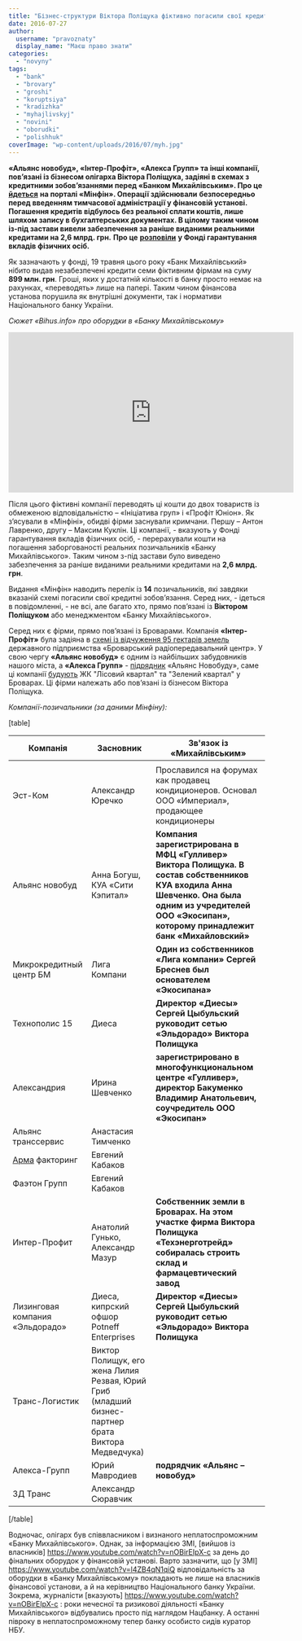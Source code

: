 ```yaml
---
title: "Бізнес-структури Віктора Поліщука фіктивно погасили свої кредитні зобов’язання, – «Мінфін»"
date: 2016-07-27
author: 
  username: "pravoznaty"
  display_name: "Маєш право знати"
categories: 
  - "novyny"
tags: 
  - "bank"
  - "brovary"
  - "groshi"
  - "koruptsiya"
  - "kradizhka"
  - "myhajlivskyj"
  - "novini"
  - "oborudki"
  - "polishhuk"
coverImage: "wp-content/uploads/2016/07/myh.jpg"
---
```


**«Альянс новобуд», «Інтер-Профіт», «Алекса Групп» та інші компанії, пов’язані із бізнесом олігарха Віктора Поліщука, задіяні в схемах з кредитними зобов’язаннями перед «Банком Михайлівським». Про це** [**йдеться**](https://minfin.com.ua/2016/07/21/22223376/) **на порталі «Мінфін». Операції здійснювали** **безпосередньо перед введенням тимчасової адміністрації у фінансовій установі. Погашення кредитів відбулось без реальної сплати коштів, лише шляхом запису в бухгалтерських документах. В цілому таким чином із-під застави вивели забезпечення за раніше виданими реальними кредитами на 2,6 млрд. грн.** **Про це** [**розповіли**](https://www.fg.gov.ua/not-paying/liquidation/171-pat-bank-mykhaylivskyy/5053-skhemy-z-vydacheiu-ta-pohashenniam-kredytiv-u-pat-bank-mykhailivskyi-zdiisniuvalys-bez-koshtiv-a-vykliuchno-zapysamy-u-bukhhalterskykh-dokumentakh) **у Фонді гарантування вкладів фізичних осіб.**

Як зазначають у фонді, 19 травня цього року «Банк Михайлівський» нібито видав незабезпечені кредити семи фіктивним фірмам на суму **899 млн. грн**. Гроші, яких у достатній кількості в банку просто немає на рахунках, «переводять» лише на папері. Таким чином фінансова установа порушила як внутрішні документи, так і нормативи Національного банку України.

_Сюжет «Bihus.info» про оборудки в «Банку Михайлівському»_

<iframe src="https://www.youtube.com/embed/nOBirEIpX-c" width="560" height="315" frameborder="0" allowfullscreen="allowfullscreen"></iframe>

Після цього фіктивні компанії переводять ці кошти до двох товариств із обмеженою відповідальністю – «Ініціатива груп» і «Профіт Юніон». Як з’ясували в «Мінфіні», обидві фірми заснували кримчани. Першу – Антон Лавренко, другу – Максим Куклін. Ці компанії, - вказують у Фонді гарантування вкладів фізичних осіб, - перерахували кошти на погашення заборгованості реальних позичальників «Банку Михайлівського». Таким чином з-під застави було виведено забезпечення за раніше виданими реальними кредитами на **2,6 млрд. грн**.

Видання «Мінфін» наводить перелік із **14** позичальників, які завдяки вказаній схемі погасили свої кредитні зобов’язання. Серед них, - ідеться в повідомленні, - не всі, але багато хто, прямо пов’язані із **Віктором Поліщуком** або менеджментом «Банку Михайлівського».

Серед них є фірми, прямо пов’язані із Броварами. Компанія **«Інтер-Профіт»** була задіяна в [схемі із відчуження 95 гектарів земель](https://mpz.brovary.org/rik-radio-abo-zemli-groshi-dva-sudi-brovarska-tragikomediya-na-dvi-diyi/) державного підприємства «Броварський радіопередавальний центр». У свою чергу **«Альянс новобуд»** є одним із найбільших забудовників нашого міста, а **«Алекса Групп»** - [підрядник](https://l-kvartal.com.ua/ua/about/genpodryadchik/) «Альянс Новобуду», саме ці компанії [будують](https://l-kvartal.com.ua/ua/about/zastroyshchik/) ЖК "Лісовий квартал" та "Зелений квартал" у Броварах. Ці фірми належать або пов’язані із бізнесом Віктора Поліщука.

_Компанії-позичальники (за даними Мінфіну):_

\[table\]

| **Компанія** | **Засновник** | **Зв'язок із «Михайлівським»** |
| --- | --- | --- |
|  |  |  |
| Эст-Ком | Александр Юречко | Прославился на форумах как продавец кондиционеров. Основал ООО «Империал», продающее кондиционеры |
| Альянс новобуд | Анна Богуш, КУА «Сити Кэпитал» | **Компания зарегистрирована в МФЦ «Гулливер» Виктора Полищука. В состав собственников КУА входила Анна Шевченко. Она была одним из учредителей ООО «Экосипан», которому принадлежит банк «Михайловский»** |
| Микрокредитный центр БМ | Лига Компани | **Один из собственников «Лига компани» Сергей Бреснев был основателем «Экосипана»** |
| Технополис 15 | Диеса | **Директор «Диесы» Сергей Цыбульский руководит сетью «Эльдорадо» Виктора Полищука** |
| Александрия | Ирина Шевченко | **зарегистрировано в многофункциональном центре «Гулливер», директор Бакуменко Владимир Анатольевич, соучредитель ООО «Экосипан»** |
| Альянс транссервис | Анастасия Тимченко |  |
| [Арма](https://minfin.com.ua/insurance/company/arma-ic/) факторинг | Евгений Кабаков |  |
| Фаэтон Групп | Евгений Кабаков |  |
| Интер-Профит | Анатолий Гунько, Александр Мазур | **Собственник земли в Броварах. На этом участке фирма Виктора Полищука «Техэнерготрейд» собиралась строить склад и фармацевтический завод** |
| Лизинговая компания «Эльдорадо» | Диеса, кипрский офшор Potneff Enterprises | **Директор «Диесы» Сергей Цыбульский руководит сетью «Эльдорадо» Виктора Полищука** |
| Транс-Логистик | Виктор Полищук, его жена Лилия Резвая, Юрий Гриб (младший бизнес-партнер брата Виктора Медведчука) |  |
| Алекса-Групп | Юрий Мавродиев | **подрядчик «Альянс –новобуд»** |
| 3Д Транс | Александр Сюравчик |  |

\[/table\]

Водночас, олігарх був співвласником і визнаного неплатоспроможним «Банку Михайлівського». Однак, за інформацією ЗМІ, [вийшов із власників] https://www.youtube.com/watch?v=nOBirEIpX-c  за день до фінальних оборудок у фінансовій установі. Варто зазначити, що [у ЗМІ] https://www.youtube.com/watch?v=l4ZB4qN1qiQ  відповідальність за оборудки в «Банку Михайлівському» покладають не лише на власників фінансової установи, а й на керівництво Національного банку України. Зокрема, журналісти [вказують] https://www.youtube.com/watch?v=nOBirEIpX-c : роки нечесної та ризикової діяльності «Банку Михайлівського» відбувались просто під наглядом Нацбанку. А останні півроку в неплатоспроможному тепер банку особисто сидів куратор НБУ.

